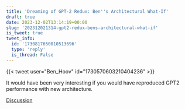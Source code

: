 ```yaml
---
title: 'Dreaming of GPT-2 Redux: Ben''s Architectural What-If'
draft: true
date: 2023-12-02T13:14:19+00:00
slug: '202312021314-gpt2-redux-bens-architectural-what-if'
is_tweet: true
tweet_info:
  id: '1730817650010513696'
  type: 'reply'
  is_thread: False
---
```




{{< tweet user="Ben_Hoov" id="1730570603210404236" >}}

It would have been very interesting if you would have reproduced GPT2 performance with new architecture.

[Discussion](https://x.com/sytelus/status/1730817650010513696)
